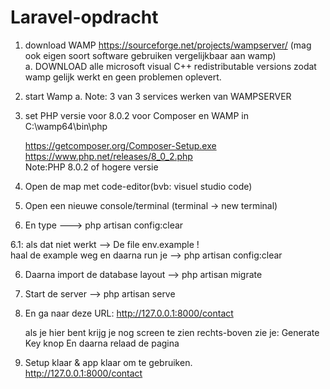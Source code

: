 # Laravel-opdracht

1. download WAMP https://sourceforge.net/projects/wampserver/ (mag ook eigen soort software gebruiken vergelijkbaar aan wamp)<br>
    a. DOWNLOAD alle microsoft visual C++ redistributable versions zodat wamp gelijk werkt en geen problemen oplevert.

2. start Wamp
    a. Note: 3 van 3 services werken van WAMPSERVER

3. set PHP versie voor 8.0.2 voor Composer en WAMP in C:\wamp64\bin\php<br>

    https://getcomposer.org/Composer-Setup.exe
    <br>
    https://www.php.net/releases/8_0_2.php
    <br>
    Note:PHP 8.0.2 of hogere versie

4. Open de map met code-editor(bvb: visuel studio code)

5. Open een nieuwe console/terminal (terminal -> new terminal)

6. En type ---> php artisan config:clear

6.1: als dat niet werkt --> De file env.example !
<br>
haal de example weg en daarna run je --> php artisan config:clear


6. Daarna import de database layout --> php artisan migrate

7. Start de server --> php artisan serve

8. En ga naar deze URL: http://127.0.0.1:8000/contact

    als je hier bent krijg je nog screen te zien
    rechts-boven zie je: Generate Key knop <klik daarop>
    En daarna relaad de pagina

9. Setup klaar & app klaar om te gebruiken.<br>
http://127.0.0.1:8000/contact

